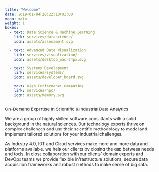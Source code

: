```yaml
---
title: "Welcome"
date: 2019-01-04T20:22:13+01:00
menu: main
weight: 1
boxes:
  - text: Data Science & Machine Learning
    link: services/datascience/
    icon: assets/assessment.svg

  - text: Advanced Data Visualization
    link: services/visualization/
    icon: assets/desktop_mac-24px.svg

  - text: Systems Development
    link: services/systems/
    icon: assets/developer_board.svg

  - text: High Performance Computing
    link: services/hpc/
    icon: assets/memory.svg
---
```


On-Demand Expertise in Scientific & Industrial Data Analytics

We are a group of highly skilled software consultants with a solid background in
the natural sciences. Our technology experts thrive on complex challenges and use
their scientific methodology to model and implement tailored solutions for your
industrial challenges.

As Industry 4.0, IOT and Cloud services make more and more data and platforms available,
we help our clients by closing the gap between needs and tools. In close collaboration with
our clients' domain experts and DevOps teams we provide flexible infrastructure solutions,
secure data acquisition frameworks and robust methods to make sense of big data.